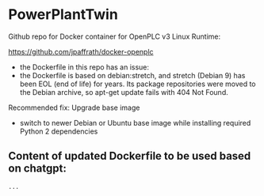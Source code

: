 # PowerPlantTwin

Github repo for Docker container for OpenPLC v3 Linux Runtime:

https://github.com/jpaffrath/docker-openplc

- the Dockerfile in this repo has an issue:
- the Dockerfile is based on debian:stretch, and stretch (Debian 9) has been EOL (end of life) for years. Its package repositories were moved to the Debian archive, so apt-get update fails with 404 Not Found.

Recommended fix: Upgrade base image
- switch to newer Debian or Ubuntu base image while installing required Python 2 dependencies


## Content of updated Dockerfile to be used based on chatgpt:
`
...
`
